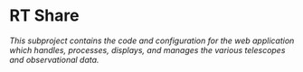 # RT Share

*This subproject contains the code and configuration for the web application which handles, processes, displays, and manages the various telescopes and observational data.*


